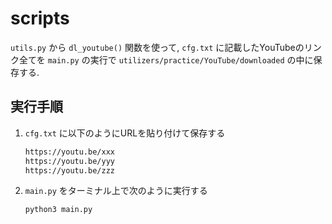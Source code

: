 # scripts
`utils.py` から `dl_youtube()` 関数を使って, `cfg.txt` に記載したYouTubeのリンク全てを `main.py` の実行で `utilizers/practice/YouTube/downloaded` の中に保存する.

## 実行手順
1. `cfg.txt` に以下のようにURLを貼り付けて保存する

    ```txt
    https://youtu.be/xxx
    https://youtu.be/yyy
    https://youtu.be/zzz
    ```

2. `main.py` をターミナル上で次のように実行する
    ```sh
    python3 main.py
    ```